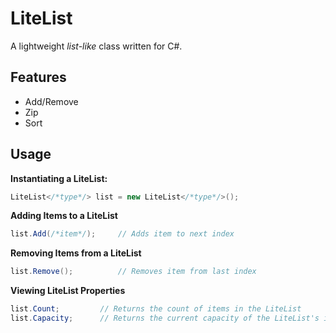# LiteList
A lightweight *list-like* class written for C#.

## Features
* Add/Remove
* Zip
* Sort

## Usage
**Instantiating a LiteList:**
```csharp
LiteList</*type*/> list = new LiteList</*type*/>();
```

**Adding Items to a LiteList**
```csharp
list.Add(/*item*/);     // Adds item to next index
```

**Removing Items from a LiteList**
```csharp
list.Remove();          // Removes item from last index
```

**Viewing LiteList Properties**
```csharp
list.Count;         // Returns the count of items in the LiteList
list.Capacity;      // Returns the current capacity of the LiteList's internal array